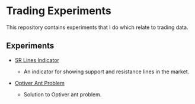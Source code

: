 # Trading Experiments

This repository contains experiments that I do which relate to trading data.


## Experiments
- [SR Lines Indicator](./src/sr_lines_indicator.ipynb)
  - An indicator for showing support and resistance lines in the market.

- [Optiver Ant Problem](./src/optiver_ant_problem.ipynb)
  - Solution to Optiver ant problem.
